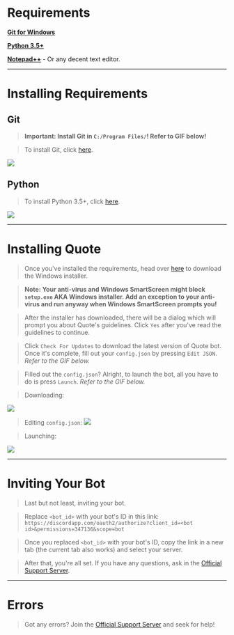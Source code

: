 # Requirements

**[Git for Windows](https://git-scm.com/download/win)**

**[Python 3.5+](https://www.python.org/ftp/python/3.6.5/python-3.6.5.exe)**

**[Notepad++](https://notepad-plus-plus.org/repository/7.x/7.6/npp.7.6.Installer.exe)** - Or any decent text editor.

---

# Installing Requirements

## Git

> **Important: Install Git in `C:/Program Files/`! Refer to GIF below!**

> To install Git, click [here](https://github.com/git-for-windows/git/releases/download/v2.19.1.windows.1/Git-2.19.1-64-bit.exe).

![](https://i.imgur.com/ggRHDrz.gif)

## Python 

> To install Python 3.5+, click [here](https://www.python.org/ftp/python/3.6.5/python-3.6.5.exe).

![](https://cdn.discordapp.com/attachments/452488096345358346/520734729033613313/unknown.png)

---

# Installing Quote

> Once you've installed the requirements, head over [here](https://aki-toga.tk/quote/download) to download the Windows installer.

> **Note: Your anti-virus and Windows SmartScreen might block `setup.exe` AKA Windows installer. Add an exception to your anti-virus and run anyway when Windows SmartScreen prompts you!**

> After the installer has downloaded, there will be a dialog which will prompt you about Quote's guidelines. Click `Yes` after you've read the guidelines to continue.

> Click `Check For Updates` to download the latest version of Quote bot. Once it's complete, fill out your `config.json` by pressing `Edit JSON`. *Refer to the GIF below.*

> Filled out the `config.json`? Alright, to launch the bot, all you have to do is press `Launch`. *Refer to the GIF below.*

> Downloading:

![](https://i.imgur.com/ClPfBB3.gif)

> Editing `config.json`:
![](https://i.imgur.com/SAkdLhp.gif)

> Launching:

![](https://i.imgur.com/8DaO9ra.gif)

---

# Inviting Your Bot

> Last but not least, inviting your bot.

> Replace `<bot_id>` with your bot's ID in this link: `https://discordapp.com/oauth2/authorize?client_id=<bot id>&permissions=347136&scope=bot`

> Once you replaced `<bot_id>` with your bot's ID, copy the link in a new tab (the current tab also works) and select your server.

> After that, you're all set. If you have any questions, ask in the [Official Support Server](https://discord.gg/sbySHxA).

---

# Errors

> Got any errors? Join the [Official Support Server](https://discord.gg/sbySHxA) and seek for help!
